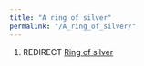 ```yaml
---
title: "A ring of silver"
permalink: "/A_ring_of_silver/"
---
```


1.  REDIRECT [Ring of silver](Ring_of_silver "wikilink")